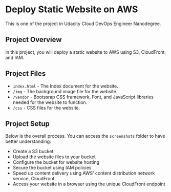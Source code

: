 # Deploy Static Website on AWS
This is one of the project in Udacity Cloud DevOps Engineer Nanodegree.

## Project Overview

In this project, you will deploy a static website to AWS using S3, CloudFront, and IAM.

## Project Files

- `index.html` - The Index document for the website.
- `/img` - The background image file for the website.
- `/vendor` - Bootssrap CSS framework, Font, and JavaScript libraries needed for the website to function.
- `/css` - CSS files for the website.

## Project Setup

Below is the overall process. You can access the `screenshots` folder to have better understanding:

- Create a S3 bucket
- Upload the website files to your bucket
- Configure the bucket for website hosting
- Secure the bucket using IAM policies
- Speed up content delivery using AWS’ content distribution network service, CloudFront
- Access your website in a browser using the unique CloudFront endpoint